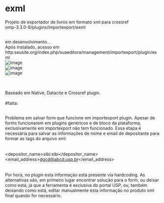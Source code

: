 # exml
Projeto de exportador de livros em formato xml para crossref<br>
omp-3.3.0-8/plugins/importexport/exml<br>

<br>em desenvolvimento...<br>
Após instalado, acesso em http:seusite.org/index.php/suaeditora/management/importexport/plugin/exml<br>
![image](https://github.com/danielsf93/exml/assets/114300053/53f129b9-c003-43c9-a213-ba2b9427c79a)
<br>
![image](https://github.com/danielsf93/exml/assets/114300053/5d87f342-d62a-4bef-8590-25423f498ce4)
<br>
![image](https://github.com/danielsf93/exml/assets/114300053/ea717890-5073-4a7d-affd-a75dda741dbb)



<br><br>Baseado em Native, Datacite e Crossref plugin.
<br><br> #falta:

<br>Problema em salvar form que funcione em importexport plugin. Apesar de forms funcionarem em plugins genéricos e de bloco da plataforma, exclusivamente em importexport não tem funcionado. Essa etapa é necessária para salvar as informações de nome e email de depositante para formar as tags do arquivo xml:<br><br>
<depositor><br>
  <depositor_name>sibi:sibi</depositor_name><br>
  <email_address>dgcd@abcd.usp.br</email_address><br>
</depositor><br><br>
Por hora, no plugin esta informação está presente via hardcoding. As alternativas são, em primeiro lugar encontrar solução para o form, ou deixar como está, já que a ferramenta é exclusiva do portal USP, ou, também deixando como está, editar manualmente esta informação no produto xml final quando for necessário.<br><br>






